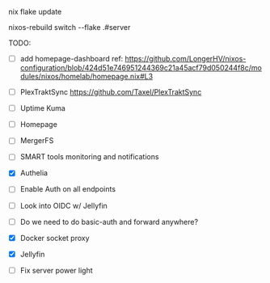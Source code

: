 
nix flake update

nixos-rebuild switch --flake .#server  


TODO:
- [ ] add homepage-dashboard
    ref: https://github.com/LongerHV/nixos-configuration/blob/424d51e746951244369c21a45acf79d050244f8c/modules/nixos/homelab/homepage.nix#L3

- [ ] PlexTraktSync
    https://github.com/Taxel/PlexTraktSync

- [ ] Uptime Kuma
- [ ] Homepage
- [ ] MergerFS
- [ ] SMART tools monitoring and notifications
- [x] Authelia
- [ ] Enable Auth on all endpoints
- [ ] Look into OIDC w/ Jellyfin
- [ ] Do we need to do basic-auth and forward anywhere?

- [x] Docker socket proxy
- [x] Jellyfin
- [ ] Fix server power light
